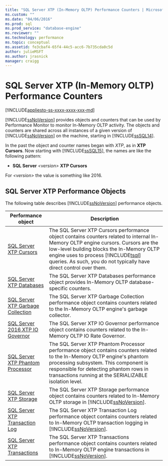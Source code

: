 ```yaml
---
title: "SQL Server XTP (In-Memory OLTP) Performance Counters | Microsoft Docs"
ms.custom: ""
ms.date: "04/06/2016"
ms.prod: sql
ms.prod_service: "database-engine"
ms.reviewer: ""
ms.technology: performance
ms.topic: conceptual
ms.assetid: fe3cbaf4-65f4-44c5-acc6-7b735cda0c5d
author: julieMSFT
ms.author: jrasnick
manager: craigg
---
```

# SQL Server XTP (In-Memory OLTP) Performance Counters
[!INCLUDE[appliesto-ss-xxxx-xxxx-xxx-md](../../includes/appliesto-ss-xxxx-xxxx-xxx-md.md)]

  [!INCLUDE[ssNoVersion](../../includes/ssnoversion-md.md)] provides objects and counters that can be used by Performance Monitor to monitor In-Memory OLTP activity. The objects and counters are shared across all instances of a given version of [!INCLUDE[ssNoVersion](../../includes/ssnoversion-md.md)] on the machine, starting in [!INCLUDE[ssSQL14](../../includes/sssql14-md.md)].  
  
 In the past the object and counter names began with *XTP*, as in **XTP Cursors**. Now starting with [!INCLUDE[ssSQL15](../../includes/sssql15-md.md)], the names are like the following pattern:  
  
-   **SQL Server** *\<version>* **XTP Cursors**  
  
 For *\<version>* the value is something like 2016.  
  
##  <a name="SQLServerPOs"></a> SQL Server XTP Performance Objects  
 The following table describes [!INCLUDE[ssNoVersion](../../includes/ssnoversion-md.md)] performance objects.  
  
|Performance object|Description|  
|------------------------|-----------------|  
|[SQL Server XTP Cursors](../../relational-databases/performance-monitor/sql-server-xtp-cursors.md)|The SQL Server XTP Cursors performance object contains counters related to internal In-Memory OLTP engine cursors. Cursors are the low-level building blocks the In-Memory OLTP engine uses to process [!INCLUDE[tsql](../../includes/tsql-md.md)] queries. As such, you do not typically have direct control over them.|  
|[SQL Server XTP Databases](../../relational-databases/performance-monitor/sql-server-xtp-databases.md)|The SQL Server XTP Databases performance object provides In-Memory OLTP database-specific counters.|  
|[SQL Server XTP Garbage Collection](../../relational-databases/performance-monitor/sql-server-xtp-garbage-collection.md)|The SQL Server XTP Garbage Collection performance object contains counters related to the In-Memory OLTP engine's garbage collector.|  
|[SQL Server 2016 XTP IO Governor](../../relational-databases/performance-monitor/sql-server-xtp-io-governor.md)|The SQL Server XTP IO Governor performance object contains counters related to the In-Memory OLTP IO Rate Governor.|
|[SQL Server XTP Phantom Processor](../../relational-databases/performance-monitor/sql-server-xtp-phantom-processor.md)|The SQL Server XTP Phantom Processor performance object contains counters related to the In-Memory OLTP engine's phantom processing subsystem. This component is responsible for detecting phantom rows in transactions running at the SERIALIZABLE isolation level.|  
|[SQL Server XTP Storage](../../relational-databases/performance-monitor/sql-server-xtp-storage.md)|The SQL Server XTP Storage performance object contains counters related to In-Memory OLTP storage in [!INCLUDE[ssNoVersion](../../includes/ssnoversion-md.md)].|  
|[SQL Server XTP Transaction Log](../../relational-databases/performance-monitor/sql-server-xtp-transaction-log.md)|The SQL Server XTP Transaction Log performance object contains counters related to In-Memory OLTP transaction logging in [!INCLUDE[ssNoVersion](../../includes/ssnoversion-md.md)].|  
|[SQL Server XTP Transactions](../../relational-databases/performance-monitor/sql-server-xtp-transactions.md)|The SQL Server XTP Transactions performance object contains counters related to In-Memory OLTP engine transactions in [!INCLUDE[ssNoVersion](../../includes/ssnoversion-md.md)].|  
  
  
